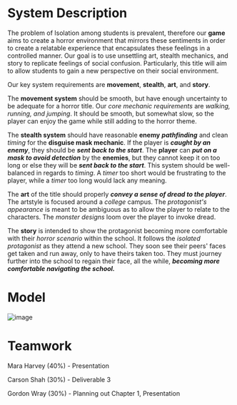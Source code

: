 # System Description


The problem of Isolation among students is prevalent, therefore our **game** aims to create a
horror environment that mirrors these sentiments in order to create a relatable experience that
encapsulates these feelings in a controlled manner. Our goal is to use unsettling art, stealth mechanics, and story to replicate feelings of social confusion. Particularly, this title will aim to allow students to gain a new perspective on their social environment.




Our key system requirements are **movement**, **stealth**, **art**, and **story**.




The **movement system** should be smooth, but have enough uncertainty to
be adequate for a horror title. Our _core mechanic requirements_ are _walking, running, and jumping_. It should be smooth, but somewhat slow, so the player can enjoy the game while still adding to the horror theme.




The **stealth system** should have reasonable **enemy** ***pathfinding*** and clean _timing_ for the **disguise mask mechanic**. If the player is ***caught by an enemy***, they should be ***sent back to the start***. The **player** can ***put on a mask to avoid detection*** by the **enemies**, but they cannot keep it on too long or else they will be ***sent back to the start***. This system should be well-balanced in regards to _timing_. A _timer_ too short would be frustrating to the player, while a _timer_ too long would lack any meaning.




The **art** of the title should properly ***convey a sense of dread to the player***. The artstyle is focused around a _college_ campus. The _protagonist's appearance_ is meant to be ambiguous as to allow the  player to relate to the characters. The _monster designs_ loom over the player to invoke dread.




The **story** is intended to show the protagonist becoming more comfortable with their _horror scenario_ within the school. It follows the _isolated protagonist_ as they attend a new school. They soon see their peers' faces get taken and run away, only to have theirs taken too. They must journey further into the school to regain their face, all the while, ***becoming more comfortable navigating the school.***


# Model

![image](https://github.com/user-attachments/assets/c8115d0e-1a78-4900-ac71-809a19ea03ed)


# Teamwork

Mara Harvey (40%) - Presentation

Carson Shah (30%) - Deliverable 3

Gordon Wray (30%) - Planning out Chapter 1, Presentation
